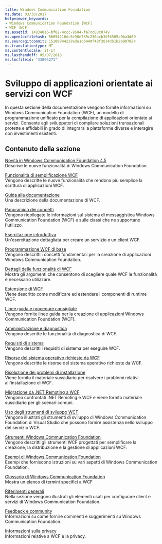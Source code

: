 ```yaml
---
title: Windows Communication Foundation
ms.date: 03/30/2017
helpviewer_keywords:
- Windows Communication Foundation [WCF]
- WCF [WCF]
ms.assetid: 149348a6-bf82-4ccc-9604-fa7cc88c0749
ms.openlocfilehash: 56054216dc6e90e789c230acb3d56565a9ba3d69
ms.sourcegitcommit: 15109844229ade1c6449f48f3834db1b26907824
ms.translationtype: MT
ms.contentlocale: it-IT
ms.lasthandoff: 05/07/2018
ms.locfileid: "33804271"
---
```

# <a name="developing-service-oriented-applications-with-wcf"></a>Sviluppo di applicazioni orientate ai servizi con WCF
In questa sezione della documentazione vengono fornite informazioni su Windows Communication Foundation (WCF), un modello di programmazione unificato per la compilazione di applicazioni orientate ai servizi. Consente agli sviluppatori di compilare soluzioni transazionali protette e affidabili in grado di integrarsi a piattaforme diverse e interagire con investimenti esistenti.
 
## <a name="in-this-section"></a>Contenuto della sezione  
 [Novità in Windows Communication Foundation 4.5](../../../docs/framework/wcf/whats-new.md)  
 Descrive le nuove funzionalità di Windows Communication Foundation.  
  
 [Funzionalità di semplificazione WCF](../../../docs/framework/wcf/wcf-simplification-features.md)  
 Vengono descritte le nuove funzionalità che rendono più semplice la scrittura di applicazioni WCF.  
  
 [Guida alla documentazione](../../../docs/framework/wcf/guide-to-the-documentation.md)  
 Una descrizione della documentazione di WCF.  
  
 [Panoramica dei concetti](../../../docs/framework/wcf/conceptual-overview.md)  
 Vengono riepilogate le informazioni sul sistema di messaggistica Windows Communication Foundation (WCF) e sulle classi che ne supportano l'utilizzo.  
  
 [Esercitazione introduttiva](../../../docs/framework/wcf/getting-started-tutorial.md)  
 Un'esercitazione dettagliata per creare un servizio e un client WCF.  
  
 [Programmazione WCF di base](../../../docs/framework/wcf/basic-wcf-programming.md)  
 Vengono descritti i concetti fondamentali per la creazione di applicazioni Windows Communication Foundation.  
  
 [Dettagli delle funzionalità di WCF](../../../docs/framework/wcf/feature-details/index.md)  
 Mostra gli argomenti che consentono di scegliere quale WCF le funzionalità è necessario utilizzare.  
  
 [Estensione di WCF](../../../docs/framework/wcf/extending/index.md)  
 Viene descritto come modificare ed estendere i componenti di runtime WCF.  
  
 [Linee guida e procedure consigliate](../../../docs/framework/wcf/guidelines-and-best-practices.md)  
 Vengono fornite linee guida per la creazione di applicazioni Windows Communication Foundation (WCF).  
  
 [Amministrazione e diagnostica](../../../docs/framework/wcf/diagnostics/index.md)  
 Vengono descritte le funzionalità di diagnostica di WCF.  
  
 [Requisiti di sistema](../../../docs/framework/wcf/wcf-system-requirements.md)  
 Vengono descritti i requisiti di sistema per eseguire WCF.  
  
 [Risorse del sistema operativo richieste da WCF](../../../docs/framework/wcf/operating-system-resources-required-by-wcf.md)  
 Vengono descritte le risorse del sistema operativo richieste da WCF.  
  
 [Risoluzione dei problemi di installazione](../../../docs/framework/wcf/troubleshooting-setup-issues.md)  
 Viene fornito il materiale sussidiario per risolvere i problemi relativi all'installazione di WCF.  
  
 [Migrazione da .NET Remoting a WCF](../../../docs/framework/wcf/migrating-from-net-remoting-to-wcf.md)  
 Vengono confrontati .NET Remoting e WCF e viene fornito materiale sussidiario per gli scenari comuni.  
  
 [Uso degli strumenti di sviluppo WCF](../../../docs/framework/wcf/using-the-wcf-development-tools.md)  
 Vengono illustrati gli strumenti di sviluppo di Windows Communication Foundation di Visual Studio che possono fornire assistenza nello sviluppo del servizio WCF.  
  
 [Strumenti Windows Communication Foundation](../../../docs/framework/wcf/tools.md)  
 Vengono descritti gli strumenti WCF progettati per semplificare la creazione, la distribuzione e la gestione di applicazioni WCF.  
  
 [Esempi di Windows Communication Foundation](../../../docs/framework/wcf/samples/index.md)  
 Esempi che forniscono istruzioni su vari aspetti di Windows Communication Foundation.  
  
 [Glossario di Windows Communication Foundation](../../../docs/framework/wcf/glossary.md)  
 Mostra un elenco di termini specifici a WCF  
  
 [Riferimenti generali](../../../docs/framework/wcf/general-reference.md)  
 Nella sezione vengono illustrati gli elementi usati per configurare client e servizi di Windows Communication Foundation.  
  
 [Feedback e community](../../../docs/framework/wcf/feedback-and-community.md)  
 Informazioni su come fornire commenti e suggerimenti su Windows Communication Foundation.  
  
 [Informazioni sulla privacy](../../../docs/framework/wcf/privacy-information.md)  
 Informazioni relative a WCF e la privacy.  
